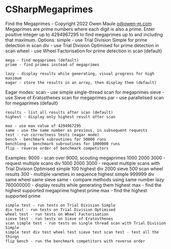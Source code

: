 # CSharpMegaprimes
Find the Megaprimes - Copyright 2022 Owen Maule <o@owen-m.com>
Megaprimes are prime numbers where each digit is also a prime.
Enter positive integer up to 4294967295 to find megaprimes up to and including that maximum.
Options:
    simple - use Trial Division Simple for prime detection in scan
    div - use Trial Division Optimised for prime detection in scan
    wheel - use Wheel Factorisation for prime detection in scan (default)

    mega - find megaprimes (default)
    prime - find primes instead of megaprimes

    lazy - display results while generating, visual progress for high maximum
    eagar - store the results in an array, then display them (default)

Eagar modes:
    scan - use simple single-thread scan for megaprimes
    sieve - use Sieve of Eratosthenes scan for megaprimes
    par - use parallelised scan for megaprimes (default)

    results - list all results after scan (default)
    highest - display only highest result after scan

    max - use max value of 4294967295
    same - use the same number as previous, in subsequent requests
    test - run correctness tests (eagar mode)
    bench - benchmark subroutines for 50000 runs
    benchlong - benchmark subroutines for 1000000 runs
    flip - reverse order of benchmark competitors
Examples:
    9000 - scan over 9000, scouting megaprimes
    1000 2000 3000 - request multiple scans
    div 1000 2000 3000 - request multiple scans with Trial Division Optimised
    simple 100 highest div 2000 sieve 500 scan wheel results 300 - multiple varieties in sequence
    highest simple 999999 div same wheel same sieve same - compare methods using same number
    lazy 760000000 - display results while generating them
    highest max - find the highest supported megaprime
    highest prime max - find the highest supported prime

    simple test - run tests on Trial Division Simple
    div test - run tests on Trial Division Optimised
    wheel test - run tests on Wheel Factorisation
    sieve test - run tests on Sieve of Eratosthenes
    scan simple test - run tests on single thread scan with Trial Division Simple
    simple test div test wheel test sieve test scan test - test all the things
    flip bench - run the benchmark competitors with reverse order
